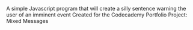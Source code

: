 A simple Javascript program that will create a silly sentence warning the user of an imminent event
Created for the Codecademy Portfolio Project: Mixed Messages
